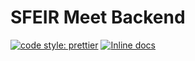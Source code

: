 # SFEIR Meet Backend

[![code style: prettier](https://img.shields.io/badge/code_style-prettier-ff69b4.svg?style=flat-square)](https://github.com/prettier/prettier) [![Inline docs](http://inch-ci.org/github/dwyl/hapi-auth-jwt2.svg?branch=master)](http://inch-ci.org/github/dwyl/hapi-auth-jwt2)
